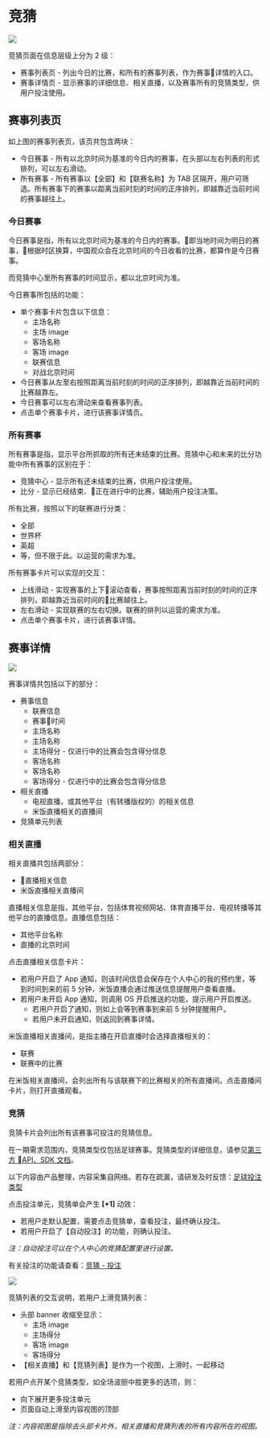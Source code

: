 # 竞猜

![](/images/bet-list.png)

竞猜页面在信息层级上分为 2 级：

* 赛事列表页 - 列出今日的比赛，和所有的赛事列表，作为赛事详情的入口。
* 赛事详情页 - 显示赛事的详细信息、相关直播，以及赛事所有的竞猜类型，供用户投注使用。

## 赛事列表页

如上图的赛事列表页，该页共包含两块：

* 今日赛事 - 所有以北京时间为基准的今日内的赛事，在头部以左右列表的形式排列，可以左右滑动。
* 所有赛事 - 所有赛事以【全部】和【联赛名称】为 TAB 区隔开，用户可筛选。所有赛事下的赛事以距离当前时刻的时间的正序排列，即越靠近当前时间的赛事越往上。

### 今日赛事

今日赛事是指，所有以北京时间为基准的今日内的赛事。即当地时间为明日的赛事，根据时区换算，中国观众会在北京时间的今日收看的比赛，都算作是今日赛事。

而竞猜中心里所有赛事的时间显示，都以北京时间为准。

今日赛事所包括的功能：

* 单个赛事卡片包含以下信息：
  * 主场名称
  * 主场 image
  * 客场名称
  * 客场 image
  * 联赛信息
  * 对战北京时间
* 今日赛事从左至右按照距离当前时刻的时间的正序排列，即越靠近当前时间的比赛越靠左。
* 今日赛事可以左右滑动来查看赛事列表。
* 点击单个赛事卡片，进行该赛事详情页。

### 所有赛事

所有赛事是指，显示平台所抓取的所有还未结束的比赛。竞猜中心和未来的比分功能中所有赛事的区别在于：

* 竞猜中心 - 显示所有还未结束的比赛，供用户投注使用。
* 比分 - 显示已经结束、正在进行中的比赛，辅助用户投注决策。

所有比赛，按照以下的联赛进行分类：

* 全部
* 世界杯
* 英超
* 等，但不限于此。以运营的需求为准。

所有赛事卡片可以实现的交互：

* 上线滑动 - 实现赛事的上下滚动查看，赛事按照距离当前时刻的时间的正序排列，即越靠近当前时间的比赛越往上。
* 左右滑动 - 实现联赛的左右切换。联赛的排列以运营的需求为准。
* 点击单个赛事卡片，进行该赛事详情。

## 赛事详情

![](/images/bet-detail.png)

赛事详情共包括以下的部分：

* 赛事信息
  * 联赛信息
  * 赛事时间
  * 主场名称
  * 主场名称
  * 主场得分 - 仅进行中的比赛会包含得分信息
  * 客场名称
  * 客场名称
  * 客场得分 - 仅进行中的比赛会包含得分信息
* 相关直播
  * 电视直播，或其他平台（有转播版权的）的相关信息
  * 米饭直播相关的直播间
* 竞猜单元列表

### 相关直播

相关直播共包括两部分：

* 直播相关信息
* 米饭直播相关直播间

直播相关信息是指，其他平台，包括体育视频网站、体育直播平台、电视转播等其他平台的直播信息。直播信息包括：

* 其他平台名称
* 直播的北京时间

点击直播相关信息卡片：

* 若用户开启了 App 通知，则该时间信息会保存在个人中心的我的预约里，等到时间到来的前 5 分钟，米饭直播会通过推送信息提醒用户查看直播。
* 若用户未开启 App 通知，则调用 OS 开启推送的功能，提示用户开启推送。
  * 若用户开启了通知，则如上会等到赛事到来前 5 分钟提醒用户。
  * 若用户未开启通知，则返回到赛事详情。

米饭直播相关直播间，是指主播在开启直播时会选择直播相关的：

* 联赛
* 联赛中的比赛

在米饭相关直播间，会列出所有与该联赛下的比赛相关的所有直播间。点击直播间卡片，则打开直播观看。

### 竞猜

竞猜卡片会列出所有该赛事可投注的竞猜信息。

在一期需求范围内，竞猜类型仅包括足球赛事。竞猜类型的详细信息，请参见[第三方 API、SDK 文档](/thirdpart.html)。

以下内容由产品整理，内容采集自网络。若存在疏漏，请研发及时反馈：[足球投注类型](/soccers-types.html)

点击投注单元，竞猜单会产生 **[+1]** 动效：

* 若用户走默认配置，需要点击竞猜单，查看投注，最终确认投注。
* 若用户开启了【自动投注】的功能，则确认投注。

*注：自动投注可以在个人中心的竞猜配置里进行设置。*

有关投注的功能请查看：[竞猜 - 投注](/betting.html)

![](/images/bet-detail-more.png)

竞猜列表的交互说明，若用户上滑竞猜列表：

* 头部 banner 收缩至显示：
  * 主场 image
  * 主场得分
  * 客场 image
  * 客场得分
* 【相关直播】和【竞猜列表】是作为一个视图，上滑时，一起移动

若用户点开某个竞猜类型，如全场波胆中胜更多的选项，则：

* 向下展开更多投注单元
* 页面自动上滑至内容视图的顶部

*注：内容视图是指除去头部卡片外，相关直播和竞猜列表的所有内容所在的视图。*
